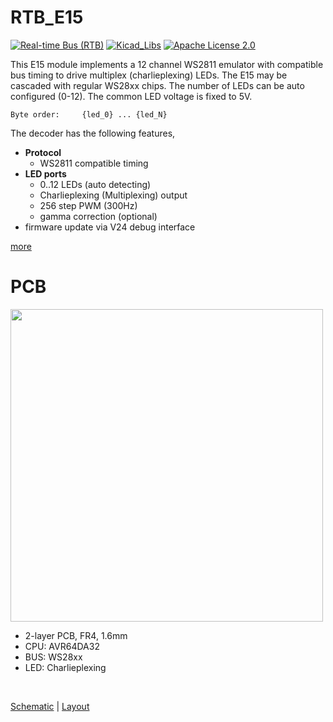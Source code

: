 # RTB_E15
[![Real-time Bus (RTB)](https://img.shields.io/badge/RTB_Project-FF6699)](https://www.rtb4dcc.de)
[![Kicad_Libs](https://img.shields.io/badge/Kicad_Libs-29C7FF)](https://github.com/git4dcc/RTB_SamacSys)
[![Apache License 2.0](https://img.shields.io/badge/license-Apache%20License%202.0-lightgray)](https://www.apache.org/licenses/LICENSE-2.0)

This E15 module implements a 12 channel WS2811 emulator with compatible bus timing to drive multiplex (charlieplexing) LEDs. The E15 may be cascaded with regular WS28xx chips. The number of LEDs can be auto configured (0-12). The common LED voltage is fixed to 5V.

```
Byte order:     {led_0} ... {led_N}
```

The decoder has the following features,
- **Protocol**
  - WS2811 compatible timing
- **LED ports**
  - 0..12 LEDs (auto detecting)
  - Charlieplexing (Multiplexing) output
  - 256 step PWM (300Hz)
  - gamma correction (optional)
- firmware update via V24 debug interface

[more](https://rtb4dcc.de/hardware/modules/e15/)

# PCB
<img src="https://rtb4dcc.de/wp-content/uploads/2024/04/E15_1-768x410.png" width=500>

- 2-layer PCB, FR4, 1.6mm
- CPU: AVR64DA32
- BUS: WS28xx
- LED: Charlieplexing
<br>

[Schematic](doc/E15_schematic.pdf) | [Layout](doc/E15_layout.pdf)
